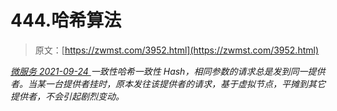 <!--yml
category: 未分类
date: 0001-01-01 00:00:00
--->

# 444.哈希算法

> 原文：[https://zwmst.com/3952.html](https://zwmst.com/3952.html)

   [ *微服务* ](https://zwmst.com/%e5%be%ae%e6%9c%8d%e5%8a%a1)*[ <time datetime="2021-09-24T18:26:21+08:00"> 2021-09-24 </time> ](https://zwmst.com/3952.html)  一致性哈希一致性 Hash，相同参数的请求总是发到同一提供者。当某一台提供者挂时，原本发往该提供者的请求，基于虚拟节点，平摊到其它提供者，不会引起剧烈变动。*